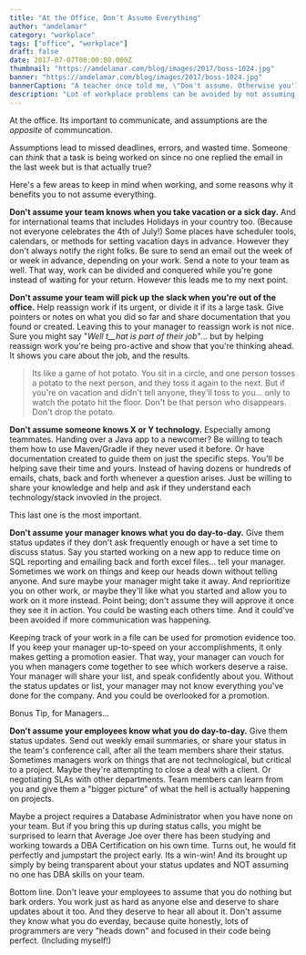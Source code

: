 ```yaml
---
title: "At the Office, Don't Assume Everything"
author: "amdelamar"
category: "workplace"
tags: ["office", "workplace"]
draft: false
date: 2017-07-07T00:00:00.000Z
thumbnail: "https://amdelamar.com/blog/images/2017/boss-1024.jpg"
banner: "https://amdelamar.com/blog/images/2017/boss-1024.jpg"
bannerCaption: "A teacher once told me, \"Don't assume. Otherwise you'll make an 'ass' out of 'u' and 'me'.\" (Photo Credit: energepic.com)"
description: "Lot of workplace problems can be avoided by not assuming things. Communication is vital and when you assume something, it means you're not talking."
---
```


At the office. Its important to communicate, and assumptions are the _opposite_ of communcation.

Assumptions lead to missed deadlines, errors, and wasted time. Someone can _think_ that a task is being worked on since no one replied the email in the last week but is that actually true?

Here's a few areas to keep in mind when working, and some reasons why it benefits you to not assume everything.

**Don't assume your team knows when you take vacation or a sick day.** And for international teams that includes Holidays in your country too. (Because not everyone celebrates the 4th of July!) Some places have scheduler tools, calendars, or methods for setting vacation days in advance. However they don't always notify the right folks. Be sure to send an email out the week of or week in advance, depending on your work. Send a note to your team as well. That way, work can be divided and conquered while you're gone instead of waiting for your return. However this leads me to my next point.

**Don't assume your team will pick up the slack when you're out of the office.** Help reassign work if its urgent, or divide it if its a large task. Give pointers or notes on what you did so far and share documentation that you found or created. Leaving this to your manager to reassign work is not nice. Sure you might say "_Well t__hat is part of their job"_... but by helping reassign work you're being pro-active and show that you're thinking ahead. It shows you care about the job, and the results.

> Its like a game of hot potato. You sit in a circle, and one person tosses a potato to the next person, and they toss it again to the next. But if you're on vacation and didn't tell anyone, they'll toss to you... only to watch the potato hit the floor. Don't be that person who disappears. Don't drop the potato.

**Don't assume someone knows X or Y technology.** Especially among teammates. Handing over a Java app to a newcomer? Be willing to teach them how to use Maven/Gradle if they never used it before. Or have documentation created to guide them on just the specific steps. You'll be helping save their time and yours. Instead of having dozens or hundreds of emails, chats, back and forth whenever a question arises. Just be willing to share your knowledge and help and ask if they understand each technology/stack invovled in the project.

This last one is the most important.

**Don't assume your manager knows what you do day-to-day.** Give them status updates if they don't ask frequently enough or have a set time to discuss status. Say you started working on a new app to reduce time on SQL reporting and emailing back and forth excel files... tell your manager. Sometimes we work on things and keep our heads down without telling anyone. And sure maybe your manager might take it away. And reprioritize you on other work, or maybe they'll like what you started and allow you to work on it more instead. Point being; don't assume they will approve it once they see it in action. You could be wasting each others time. And it could've been avoided if more communication was happening.

Keeping track of your work in a file can be used for promotion evidence too. If you keep your manager up-to-speed on your accomplishments, it only makes getting a promotion easier. That way, your manager can vouch for you when managers come together to see which workers deserve a raise. Your manager will share your list, and speak confidently about you. Without the status updates or list, your manager may not know everything you've done for the company. And you could be overlooked for a promotion.

Bonus Tip, for Managers...

**Don't assume your employees know what you do day-to-day.** Give them status updates. Send out weekly email summaries, or share your status in the team's conference call, after all the team members share their status. Sometimes managers work on things that are not technological, but critical to a project. Maybe they're attempting to close a deal with a client. Or negotiating SLAs with other departments. Team members can learn from you and give them a "bigger picture" of what the hell is actually happening on projects.

Maybe a project requires a Database Administrator when you have none on your team. But if you bring this up during status calls, you might be surprised to learn that Average Joe over there has been studying and working towards a DBA Certification on his own time. Turns out, he would fit perfectly and jumpstart the project early. Its a win-win! And its brought up simply by being transparent about your status updates and NOT assuming no one has DBA skills on your team.

Bottom line. Don't leave your employees to assume that you do nothing but bark orders. You work just as hard as anyone else and deserve to share updates about it too. And they deserve to hear all about it. Don't assume they know what you do everday, because quite honestly, lots of programmers are very "heads down" and focused in their code being perfect. (Including myself!)
